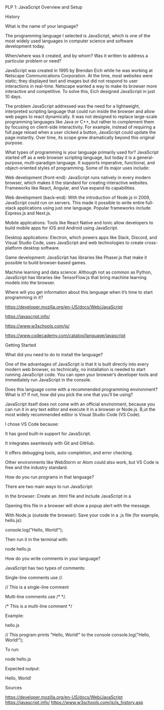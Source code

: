 PLP 1: JavaScript Overview and Setup

History

What is the name of your language?

The programming language I selected is JavaScript, which is one of the most widely used languages in computer science and software development today.

When/where was it created, and by whom? Was it written to address a particular problem or need?

JavaScript was created in 1995 by Brendan Eich while he was working at Netscape Communications Corporation. At the time, most websites were static; they displayed text and images but did not respond to user interactions in real-time. Netscape wanted a way to make its browser more interactive and competitive. To solve this, Eich designed JavaScript in just 10 days.

The problem JavaScript addressed was the need for a lightweight, interpreted scripting language that could run inside the browser and allow web pages to react dynamically. It was not designed to replace large-scale programming languages like Java or C++, but rather to complement them by focusing on client-side interactivity. For example, instead of requiring a full page reload when a user clicked a button, JavaScript could update the page instantly. Over time, its scope grew dramatically beyond this original purpose.

What types of programming is your language primarily used for?
JavaScript started off as a web browser scripting language, but today it is a general-purpose, multi-paradigm language. It supports imperative, functional, and object-oriented styles of programming. Some of its major uses include:

Web development (front-end): JavaScript runs natively in every modern browser, which makes it the standard for creating interactive websites. Frameworks like React, Angular, and Vue expand its capabilities.

Web development (back-end): With the introduction of Node.js in 2009, JavaScript could run on servers. This made it possible to write entire full-stack applications using just one language. Popular frameworks include Express.js and Next.js.

Mobile applications: Tools like React Native and Ionic allow developers to build mobile apps for iOS and Android using JavaScript.

Desktop applications: Electron, which powers apps like Slack, Discord, and Visual Studio Code, uses JavaScript and web technologies to create cross-platform desktop software.

Game development: JavaScript has libraries like Phaser.js that make it possible to build browser-based games.

Machine learning and data science: Although not as common as Python, JavaScript has libraries like TensorFlow.js that bring machine learning models into the browser.



Where will you get information about this language when it’s time to start programming in it?

https://developer.mozilla.org/en-US/docs/Web/JavaScript

https://javascript.info/

https://www.w3schools.com/js/

https://www.codecademy.com/catalog/language/javascript

Getting Started

What did you need to do to install the language?

One of the advantages of JavaScript is that it is built directly into every modern web browser, so technically, no installation is needed to start running JavaScript code. You can open your browser’s developer tools and immediately run JavaScript in the console.

Does this language come with a recommended programming environment? What is it? If not, how did you pick the one that you’ll be using?

JavaScript itself does not come with an official environment, because you can run it in any text editor and execute it in a browser or Node.js. B,ut the most widely recommended editor is Visual Studio Code (VS Code).

I chose VS Code because:

It has good built-in support for JavaScript.

It integrates seamlessly with Git and GitHub.

It offers debugging tools, auto-completion, and error checking.


Other environments like WebStorm or Atom could also work, but VS Code is free and the industry standard.

How do you run programs in that language?

There are two main ways to run JavaScript:

In the browser:
Create an .html file and include JavaScript in a <script> tag. For example:

<!DOCTYPE html>
<html>
<head>
    <title>Hello JavaScript</title>
</head>
<body>
    <script>
        alert("Hello, World!");
    </script>
</body>
</html>


Opening this file in a browser will show a popup alert with the message.

With Node.js (outside the browser):
Save your code in a .js file (for example, hello.js):

console.log("Hello, World!");


Then run it in the terminal with:

node hello.js


How do you write comments in your language?

JavaScript has two types of comments:

Single-line comments use //.

// This is a single-line comment


Multi-line comments use /* */.

/* This is a
   multi-line comment */

Example: 

hello.js

// This program prints "Hello, World!" to the console
console.log("Hello, World!");


To run:

node hello.js


Expected output:

Hello, World!

Sources

https://developer.mozilla.org/en-US/docs/Web/JavaScript
https://javascript.info/
https://www.w3schools.com/js/js_history.asp
